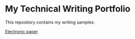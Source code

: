 # My Technical Writing Portfolio

This repository contains my writing samples:

[Electronic paper](https://github.com/OlaPom/tech-writing/blob/main/Electronic%20paper.md)

